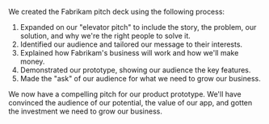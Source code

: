 We created the Fabrikam pitch deck using the following process:

1. Expanded on our "elevator pitch" to include the story, the problem, our solution, and why we're the right people to solve it.
1. Identified our audience and tailored our message to their interests.
1. Explained how Fabrikam's business will work and how we'll make money.
1. Demonstrated our prototype, showing our audience the key features.
1. Made the "ask" of our audience for what we need to grow our business.

We now have a compelling pitch for our product prototype. We'll have convinced the audience of our potential, the value of our app, and gotten the investment we need to grow our business.
